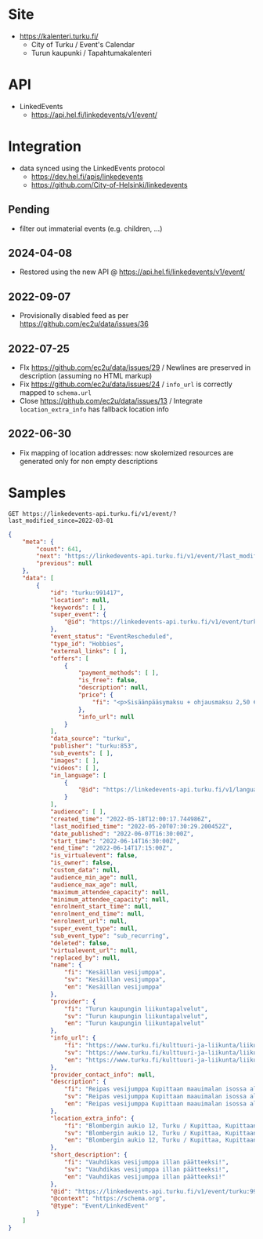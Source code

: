# Site

* https://kalenteri.turku.fi/
  * City of Turku / Event's Calendar
  * Turun kaupunki / Tapahtumakalenteri

# API

* LinkedEvents
  * https://api.hel.fi/linkedevents/v1/event/

# Integration

* data synced using the LinkedEvents protocol
  * https://dev.hel.fi/apis/linkedevents
  * https://github.com/City-of-Helsinki/linkedevents

## Pending

- filter out immaterial events (e.g. children, …)

## 2024-04-08

* Restored using the new API @ https://api.hel.fi/linkedevents/v1/event/

## 2022-09-07

* Provisionally disabled feed as per https://github.com/ec2u/data/issues/36

## 2022-07-25

* FIx https://github.com/ec2u/data/issues/29 / Newlines are preserved in description (assuming no HTML markup)
* Fix https://github.com/ec2u/data/issues/24 / `info_url` is correctly mapped to `schema.url`
* Close https://github.com/ec2u/data/issues/13 / Integrate `location_extra_info` has fallback location info

## 2022-06-30

* Fix mapping of location addresses: now skolemized resources are generated only for non empty descriptions

# Samples

```http
GET https://linkedevents-api.turku.fi/v1/event/?last_modified_since=2022-03-01
```

```json
{
    "meta": {
        "count": 641,
        "next": "https://linkedevents-api.turku.fi/v1/event/?last_modified_since=2022-05-15&page=2",
        "previous": null
    },
    "data": [
        {
            "id": "turku:991417",
            "location": null,
            "keywords": [ ],
            "super_event": {
                "@id": "https://linkedevents-api.turku.fi/v1/event/turku:991415/"
            },
            "event_status": "EventRescheduled",
            "type_id": "Hobbies",
            "external_links": [ ],
            "offers": [
                {
                    "payment_methods": [ ],
                    "is_free": false,
                    "description": null,
                    "price": {
                        "fi": "<p>Sisäänpääsymaksu + ohjausmaksu 2,50 €</p>"
                    },
                    "info_url": null
                }
            ],
            "data_source": "turku",
            "publisher": "turku:853",
            "sub_events": [ ],
            "images": [ ],
            "videos": [ ],
            "in_language": [
                {
                    "@id": "https://linkedevents-api.turku.fi/v1/language/fi/"
                }
            ],
            "audience": [ ],
            "created_time": "2022-05-18T12:00:17.744986Z",
            "last_modified_time": "2022-05-20T07:30:29.200452Z",
            "date_published": "2022-06-07T16:30:00Z",
            "start_time": "2022-06-14T16:30:00Z",
            "end_time": "2022-06-14T17:15:00Z",
            "is_virtualevent": false,
            "is_owner": false,
            "custom_data": null,
            "audience_min_age": null,
            "audience_max_age": null,
            "maximum_attendee_capacity": null,
            "minimum_attendee_capacity": null,
            "enrolment_start_time": null,
            "enrolment_end_time": null,
            "enrolment_url": null,
            "super_event_type": null,
            "sub_event_type": "sub_recurring",
            "deleted": false,
            "virtualevent_url": null,
            "replaced_by": null,
            "name": {
                "fi": "Kesäillan vesijumppa",
                "sv": "Kesäillan vesijumppa",
                "en": "Kesäillan vesijumppa"
            },
            "provider": {
                "fi": "Turun kaupungin liikuntapalvelut",
                "sv": "Turun kaupungin liikuntapalvelut",
                "en": "Turun kaupungin liikuntapalvelut"
            },
            "info_url": {
                "fi": "https://www.turku.fi/kulttuuri-ja-liikunta/liikunta/liikuntapaikat/uimapaikat-ja-vesiliikunta/maauimalat/vesijumpat",
                "sv": "https://www.turku.fi/kulttuuri-ja-liikunta/liikunta/liikuntapaikat/uimapaikat-ja-vesiliikunta/maauimalat/vesijumpat",
                "en": "https://www.turku.fi/kulttuuri-ja-liikunta/liikunta/liikuntapaikat/uimapaikat-ja-vesiliikunta/maauimalat/vesijumpat"
            },
            "provider_contact_info": null,
            "description": {
                "fi": "Reipas vesijumppa Kupittaan maauimalan isossa altaassa. Jumpataan altaan syvässä päässä ja käytetään kelluttavaa vesijuoksuvyötä. Halutessasi voit jumpata myös matalassa vedessä. Vaihtelevat ohjaajat ja ohjelma, välillä jumpataan välineillä välillä ilman. Välineet saat ohjaajalta, omaakin vesijuoksuvyötä voi halutessaan käyttää. Jokainen jumppaa oman kuntonsa mukaan. Aloittelijatkin rohkeasti mukaan jumppaamaan!Jokaiseen jumppaan ilmoittaudutaan etukäteen. Max. määrä 60 hlöä/jumppa.",
                "sv": "Reipas vesijumppa Kupittaan maauimalan isossa altaassa. Jumpataan altaan syvässä päässä ja käytetään kelluttavaa vesijuoksuvyötä. Halutessasi voit jumpata myös matalassa vedessä. Vaihtelevat ohjaajat ja ohjelma, välillä jumpataan välineillä välillä ilman. Välineet saat ohjaajalta, omaakin vesijuoksuvyötä voi halutessaan käyttää. Jokainen jumppaa oman kuntonsa mukaan. Aloittelijatkin rohkeasti mukaan jumppaamaan!Jokaiseen jumppaan ilmoittaudutaan etukäteen. Max. määrä 60 hlöä/jumppa.",
                "en": "Reipas vesijumppa Kupittaan maauimalan isossa altaassa. Jumpataan altaan syvässä päässä ja käytetään kelluttavaa vesijuoksuvyötä. Halutessasi voit jumpata myös matalassa vedessä. Vaihtelevat ohjaajat ja ohjelma, välillä jumpataan välineillä välillä ilman. Välineet saat ohjaajalta, omaakin vesijuoksuvyötä voi halutessaan käyttää. Jokainen jumppaa oman kuntonsa mukaan. Aloittelijatkin rohkeasti mukaan jumppaamaan!Jokaiseen jumppaan ilmoittaudutaan etukäteen. Max. määrä 60 hlöä/jumppa."
            },
            "location_extra_info": {
                "fi": "Blombergin aukio 12, Turku / Kupittaa, Kupittaan maauimala\n",
                "sv": "Blombergin aukio 12, Turku / Kupittaa, Kupittaan maauimala\n",
                "en": "Blombergin aukio 12, Turku / Kupittaa, Kupittaan maauimala\n"
            },
            "short_description": {
                "fi": "Vauhdikas vesijumppa illan päätteeksi!",
                "sv": "Vauhdikas vesijumppa illan päätteeksi!",
                "en": "Vauhdikas vesijumppa illan päätteeksi!"
            },
            "@id": "https://linkedevents-api.turku.fi/v1/event/turku:991417/",
            "@context": "https://schema.org",
            "@type": "Event/LinkedEvent"
        }
    ]
}
```

